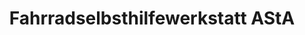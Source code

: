 ---
title: "Fahrradselbsthilfewerkstatt AStA"
url: /eberswalde/fahrradselbsthilfewerkstatt-asta/
shop: Fahrrad
---